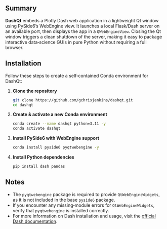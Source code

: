 ## Summary

**DashQt** embeds a Plotly Dash web application in a lightweight Qt window using PySide6’s WebEngine view. It launches a 
local Flask/Dash server on an available port, then displays the app in a `QWebEngineView`. Closing the Qt window 
triggers a clean shutdown of the server, making it easy to package interactive data‑science GUIs in pure Python without 
requiring a full browser.

## Installation

Follow these steps to create a self‑contained Conda environment for DashQt:

1. **Clone the repository**

   ```bash
   git clone https://github.com/gchrisjenkins/dashqt.git
   cd dashqt
   ```

2. **Create & activate a new Conda environment**

   ```bash
   conda create --name dashqt python=3.11 -y
   conda activate dashqt
   ```

3. **Install PySide6 with WebEngine support**

   ```bash
   conda install pyside6 pyqtwebengine -y
   ```

4. **Install Python dependencies**

   ```bash
   pip install dash pandas
   ```

## Notes

* The `pyqtwebengine` package is required to provide `QtWebEngineWidgets`, as it is not included in the base `pyside6` package.
* If you encounter any missing‑module errors for `QtWebEngineWidgets`, verify that `pyqtwebengine` is installed correctly.
* For more information on Dash installation and usage, visit the [official Dash documentation](https://dash.plotly.com/installation).

